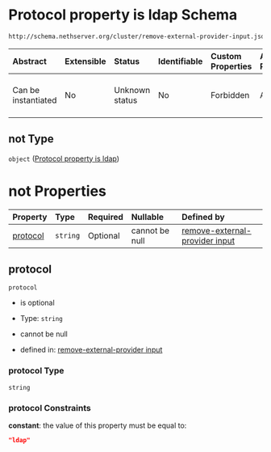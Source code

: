 # Protocol property is ldap Schema

```txt
http://schema.nethserver.org/cluster/remove-external-provider-input.json#/anyOf/0/not
```



| Abstract            | Extensible | Status         | Identifiable | Custom Properties | Additional Properties | Access Restrictions | Defined In                                                                                                 |
| :------------------ | :--------- | :------------- | :----------- | :---------------- | :-------------------- | :------------------ | :--------------------------------------------------------------------------------------------------------- |
| Can be instantiated | No         | Unknown status | No           | Forbidden         | Allowed               | none                | [remove-external-provider-input.json*](cluster/remove-external-provider-input.json "open original schema") |

## not Type

`object` ([Protocol property is ldap](remove-external-provider-input-anyof-0-protocol-property-is-ldap.md))

# not Properties

| Property              | Type     | Required | Nullable       | Defined by                                                                                                                                                                                                                            |
| :-------------------- | :------- | :------- | :------------- | :------------------------------------------------------------------------------------------------------------------------------------------------------------------------------------------------------------------------------------ |
| [protocol](#protocol) | `string` | Optional | cannot be null | [remove-external-provider input](remove-external-provider-input-anyof-0-protocol-property-is-ldap-properties-protocol.md "http://schema.nethserver.org/cluster/remove-external-provider-input.json#/anyOf/0/not/properties/protocol") |

## protocol



`protocol`

*   is optional

*   Type: `string`

*   cannot be null

*   defined in: [remove-external-provider input](remove-external-provider-input-anyof-0-protocol-property-is-ldap-properties-protocol.md "http://schema.nethserver.org/cluster/remove-external-provider-input.json#/anyOf/0/not/properties/protocol")

### protocol Type

`string`

### protocol Constraints

**constant**: the value of this property must be equal to:

```json
"ldap"
```
